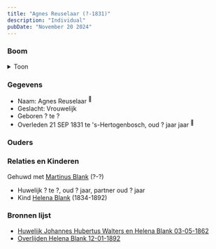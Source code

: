 ```yaml
---
title: "Agnes Reuselaar (?-1831)"
description: "Individual"
pubDate: "November 20 2024"
---
```


### Boom
<details><summary>Toon</summary>

![test](https://www.plantuml.com/plantuml/svg/fP9VQy8m5CNVyoak-k1JeRKAAiL_Gt43XsnxbxIzgw5f8hafKiJllbGxTMommTx2lVVa_Ev9fcIviMKX6UL2xRdX1SGyoJEZIvK-QAaDMCCLkHOgotOYHKY4IIHUpbZiRGK55Z4QkfJ8ea5jgpsokriJoOdWo01WhasAvcqdabmXKHGLNAZn649sOgm3cxCLCNQHj6QPcu8NB0abvwO5dE3HzuFU4AxIzdA-21UXk__uBb2c9uX6CO-hRQojbJWQmmGcTptAIoctNANRn6YYM3iBDzGDu7MnWM0G1j0XRuN6wWnLh2dPrN0DqTfb9bH9C9TSvJUW0K1x4Ixxo_b_GUgXqwTTD3fWcWgLrOspszBt_RuFRIcodQrGIdrmZbV12YKg_fNE7_ZmXvZSuklPIvr0xti2ls87NNYQFJlriFjJVishULwp06jIknMQnRo6cB4fgjHzpmy0)
</details>

### Gegevens
- Naam: Agnes Reuselaar <sup><a href="../s00110/" style="text-decoration:none" title="Huwelijk Johannes Hubertus Walters en Helena Blank 03-05-1862">:link:</a></sup>
- Geslacht: Vrouwelijk
- Geboren ? te ? 
- Overleden 21 SEP 1831 te 's-Hertogenbosch, oud ? jaar jaar <sup><a href="../s00110/" style="text-decoration:none" title="Huwelijk Johannes Hubertus Walters en Helena Blank 03-05-1862">:link:</a></sup>

### Ouders

### Relaties en Kinderen

Gehuwd met [Martinus Blank](../i00148/) (?-?) 
- Huwelijk ? te ?, oud ? jaar, partner oud ? jaar 
- Kind [Helena Blank](../i00080/) (1834-1892)

### Bronnen lijst
- [Huwelijk Johannes Hubertus Walters en Helena Blank 03-05-1862](../s00110/)
- [Overlijden Helena Blank 12-01-1892](../s00129/)